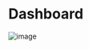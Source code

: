 # Dashboard 

![image](https://github.com/Calum09/Dashboard/assets/111386433/8505a639-2db3-4154-bcd9-c1443380ef6b)
